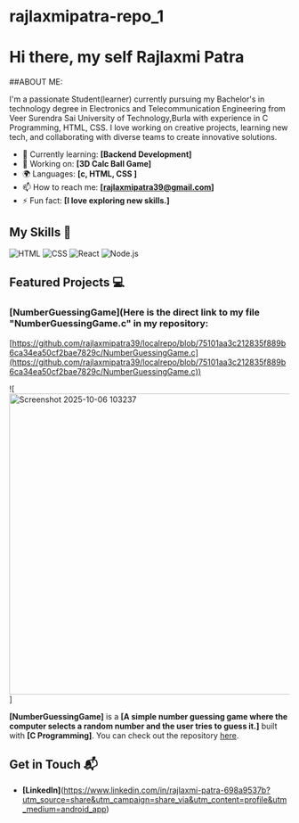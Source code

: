 # rajlaxmipatra-repo_1
# Hi there, my self Rajlaxmi Patra

##ABOUT ME:


I'm a passionate Student(learner) currently pursuing my Bachelor's in technology degree in Electronics and Telecommunication Engineering from Veer Surendra Sai University of Technology,Burla  with experience in C Programming, HTML, CSS. I love working on creative projects, learning new tech, and collaborating with diverse teams to create innovative solutions.

- 🌱 Currently learning: **[Backend Development]**
- 🔭 Working on: **[3D Calc Ball Game]**
- 🌍 Languages: **[c, HTML, CSS ]**
- 📫 How to reach me: **[rajlaxmipatra39@gmail.com]**
- ⚡ Fun fact: **[I love exploring new skills.]**

## My Skills 🧠

![HTML](https://img.shields.io/badge/-HTML-E34F26?style=flat-square&logo=html5&logoColor=white)
![CSS](https://img.shields.io/badge/-CSS-1572B6?style=flat-square&logo=css3&logoColor=white)
![React](https://img.shields.io/badge/-React-61DAFB?style=flat-square&logo=react&logoColor=black)
![Node.js](https://img.shields.io/badge/-Node.js-339933?style=flat-square&logo=node.js&logoColor=white)


## Featured Projects 💻

### [NumberGuessingGame](Here is the direct link to my file "NumberGuessingGame.c" in my repository:

[https://github.com/rajlaxmipatra39/localrepo/blob/75101aa3c212835f889b6ca34ea50cf2bae7829c/NumberGuessingGame.c](https://github.com/rajlaxmipatra39/localrepo/blob/75101aa3c212835f889b6ca34ea50cf2bae7829c/NumberGuessingGame.c))

![<img width="960" height="540" alt="Screenshot 2025-10-06 103237" src="https://github.com/user-attachments/assets/e04d36e0-3723-4690-a84a-f25360661d60" />]


**[NumberGuessingGame]** is a **[A simple number guessing game where the computer selects a random number and the user tries to guess it.]** built with **[C Programming]**.
You can check out the repository [here](https://github.com/rajlaxmipatra39/localrepo).


## Get in Touch 📬


- **[LinkedIn]**(https://www.linkedin.com/in/rajlaxmi-patra-698a9537b?utm_source=share&utm_campaign=share_via&utm_content=profile&utm_medium=android_app)


